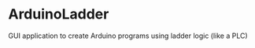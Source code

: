 ArduinoLadder
=============

GUI application to create Arduino programs using ladder logic (like a PLC)
